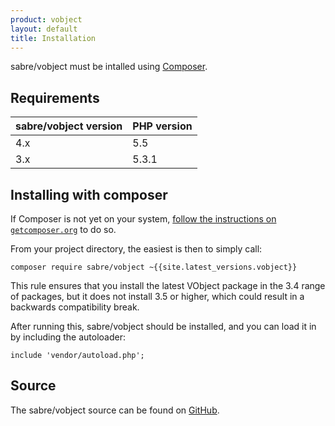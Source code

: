 ```yaml
---
product: vobject
layout: default
title: Installation
---
```


sabre/vobject must be intalled using [Composer][1].

Requirements
------------

| sabre/vobject version | PHP version |
| --------------------- | ----------- |
| 4.x                   | 5.5         |
| 3.x                   | 5.3.1       |


Installing with composer
------------------------

If Composer is not yet on your system, [follow the instructions on
`getcomposer.org`][2] to do so.

From your project directory, the easiest is then to simply call:

    composer require sabre/vobject ~{{site.latest_versions.vobject}}

This rule ensures that you install the latest VObject package in the 3.4 range
of packages, but it does not install 3.5 or higher, which could result in a
backwards compatibility break.

After running this, sabre/vobject should be installed, and you can load it in
by including the autoloader:

    include 'vendor/autoload.php';

Source
------

The sabre/vobject source can be found on [GitHub][3].

[1]: http://getcomposer.org/
[2]: https://getcomposer.org/doc/00-intro.md#installation-nix
[3]: https://github.com/sabre-io/vobject
